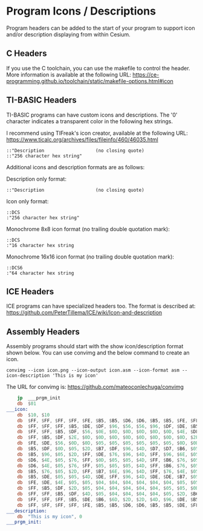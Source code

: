 # Program Icons / Descriptions

Program headers can be added to the start of your program to support icon and/or
description displaying from within Cesium.

## C Headers

If you use the C toolchain, you can use the makefile to control the header.
More information is available at the following URL:
https://ce-programming.github.io/toolchain/static/makefile-options.html#icon

## TI-BASIC Headers

TI-BASIC programs can have custom icons and descriptions.
The '0' character indicates a transparent color in the following hex strings.

I recommend using TIFreak's icon creator, available at the following URL:
https://www.ticalc.org/archives/files/fileinfo/460/46035.html

    ::"Description                   (no closing quote)
    ::"256 character hex string"

Additional icons and description formats are as follows:

Description only format:

    ::"Description                   (no closing quote)

Icon only format:

    ::DCS
    :"256 character hex string"

Monochrome 8x8 icon format (no trailing double quotation mark):

    ::DCS
    :"16 character hex string

Monochrome 16x16 icon format (no trailing double quotation mark):

    ::DCS6
    :"64 character hex string

## ICE Headers

ICE programs can have specialized headers too. The format is described at:
https://github.com/PeterTillema/ICE/wiki/Icon-and-description

## Assembly Headers

Assembly programs should start with the show icon/description format shown
below. You can use convimg and the below command to create an icon.

    convimg --icon icon.png --icon-output icon.asm --icon-format asm --icon-description 'This is my icon'

The URL for convimg is:
https://github.com/mateoconlechuga/convimg

```asm
	jp	___prgm_init
	db	$01
___icon:
	db	$10, $10
	db	$FF, $FF, $FF, $FF, $FE, $B5, $B5, $D6, $D6, $B5, $B5, $FE, $FF, $FF, $FF, $FF
	db	$FF, $FF, $FF, $B5, $DE, $DF, $96, $56, $56, $96, $DF, $DE, $B5, $FF, $FF, $FF
	db	$FF, $FF, $B5, $DF, $56, $0E, $0D, $0D, $0D, $0D, $0D, $4E, $DF, $B5, $FF, $FF
	db	$FF, $B5, $DF, $2E, $0D, $0D, $0D, $0D, $0D, $0D, $0D, $0D, $2E, $DF, $B5, $FF
	db	$FE, $DE, $56, $0D, $0D, $05, $05, $05, $05, $05, $05, $0D, $0D, $4E, $DE, $FE
	db	$B5, $DF, $0D, $05, $2D, $B7, $DF, $96, $4D, $D7, $D7, $B6, $05, $0D, $B7, $B5
	db	$B5, $96, $05, $2D, $FF, $DE, $76, $96, $4D, $FF, $96, $6E, $05, $05, $76, $B5
	db	$D6, $4E, $05, $76, $FF, $0D, $05, $05, $4D, $FF, $B6, $76, $05, $05, $4D, $D6
	db	$D6, $4E, $05, $76, $FF, $05, $05, $05, $4D, $FF, $B6, $76, $05, $05, $4D, $D6
	db	$B5, $76, $05, $2D, $FF, $B7, $6E, $96, $4D, $FF, $76, $4E, $05, $05, $6D, $B5
	db	$B5, $DE, $05, $05, $4D, $DE, $FF, $96, $4D, $DE, $DE, $B7, $05, $05, $B6, $B5
	db	$FE, $DE, $4E, $05, $05, $04, $04, $04, $04, $04, $04, $05, $05, $2D, $DE, $FE
	db	$FF, $B5, $DF, $2D, $05, $04, $04, $04, $04, $04, $05, $05, $0D, $D6, $B5, $FF
	db	$FF, $FF, $B5, $DF, $4D, $05, $04, $04, $04, $04, $05, $2D, $B6, $B5, $FF, $FF
	db	$FF, $FF, $FF, $B5, $DE, $B6, $6D, $2D, $2D, $4D, $96, $DE, $B5, $FF, $FF, $FF
	db	$FF, $FF, $FF, $FF, $FE, $B5, $B5, $D6, $D6, $B5, $B5, $DE, $FF, $FF, $FF, $FF
___description:
	db	"This is my icon", 0
___prgm_init:
```
